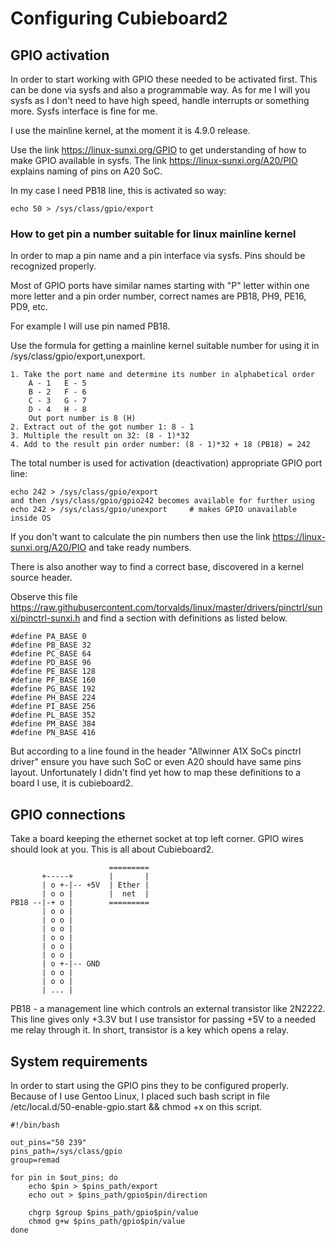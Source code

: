 # Configuring Cubieboard2


## GPIO activation

In order to start working with GPIO these needed to be activated first. This can be done via sysfs and also a programmable way. As for me I will you sysfs as I don't need to have high speed, handle interrupts or something more. Sysfs interface is fine for me.

I use the mainline kernel, at the moment it is 4.9.0 release.

Use the link https://linux-sunxi.org/GPIO to get understanding of how to make GPIO available in sysfs. The link https://linux-sunxi.org/A20/PIO explains naming of pins on A20 SoC.

In my case I need PB18 line, this is activated so way:

    echo 50 > /sys/class/gpio/export

### How to get pin a number suitable for linux mainline kernel

In order to map a pin name and a pin interface via sysfs. Pins should be recognized properly.

Most of GPIO ports have similar names starting with "P" letter within one more letter and a pin order number, correct names are PB18, PH9, PE16, PD9, etc.

For example I will use pin named PB18.

Use the formula for getting a mainline kernel suitable number for using it in /sys/class/gpio/export,unexport.

    1. Take the port name and determine its number in alphabetical order
        A - 1   E - 5
        B - 2   F - 6
        C - 3   G - 7
        D - 4   H - 8
        Out port number is 8 (H)
    2. Extract out of the got number 1: 8 - 1
    3. Multiple the result on 32: (8 - 1)*32
    4. Add to the result pin order number: (8 - 1)*32 + 18 (PB18) = 242
 
The total number is used for activation (deactivation) appropriate GPIO port line:

    echo 242 > /sys/class/gpio/export
    and then /sys/class/gpio/gpio242 becomes available for further using
    echo 242 > /sys/class/gpio/unexport     # makes GPIO unavailable inside OS

If you don't want to calculate the pin numbers then use the link https://linux-sunxi.org/A20/PIO and take ready numbers.

There is also another way to find a correct base, discovered in a kernel source header.

Observe this file https://raw.githubusercontent.com/torvalds/linux/master/drivers/pinctrl/sunxi/pinctrl-sunxi.h and find a section with definitions as listed below. 

    #define PA_BASE 0
    #define PB_BASE 32
    #define PC_BASE 64
    #define PD_BASE 96
    #define PE_BASE 128
    #define PF_BASE 160
    #define PG_BASE 192
    #define PH_BASE 224
    #define PI_BASE 256
    #define PL_BASE 352
    #define PM_BASE 384
    #define PN_BASE 416

But according to a line found in the header "Allwinner A1X SoCs pinctrl driver" ensure you have such SoC or even A20 should have same pins layout. Unfortunately I didn't find yet how to map these definitions to a board I use, it is cubieboard2.

## GPIO connections

Take a board keeping the ethernet socket at top left corner. GPIO wires should look at you. This is all about Cubieboard2.


                          =========
           +-----+        |       |
           | o +-|-- +5V  | Ether |
           | o o |        |  net  |
    PB18 --|-+ o |        =========
           | o o |
           | o o |
           | o o |
           | o o |
           | o o |
           | o o |
           | o +-|-- GND
           | o o |
           | o o |
           | ... |


PB18 - a management line which controls an external transistor like 2N2222. This line gives only +3.3V but I use transistor for passing +5V to a needed me relay through it. In short, transistor is a key which opens a relay.

## System requirements

In order to start using the GPIO pins they to be configured properly. Because of I use Gentoo Linux, I placed such bash script in file /etc/local.d/50-enable-gpio.start && chmod +x on this script.

    #!/bin/bash
    
    out_pins="50 239"
    pins_path=/sys/class/gpio
    group=remad
    
    for pin in $out_pins; do
        echo $pin > $pins_path/export
        echo out > $pins_path/gpio$pin/direction
    
        chgrp $group $pins_path/gpio$pin/value
        chmod g+w $pins_path/gpio$pin/value
    done

